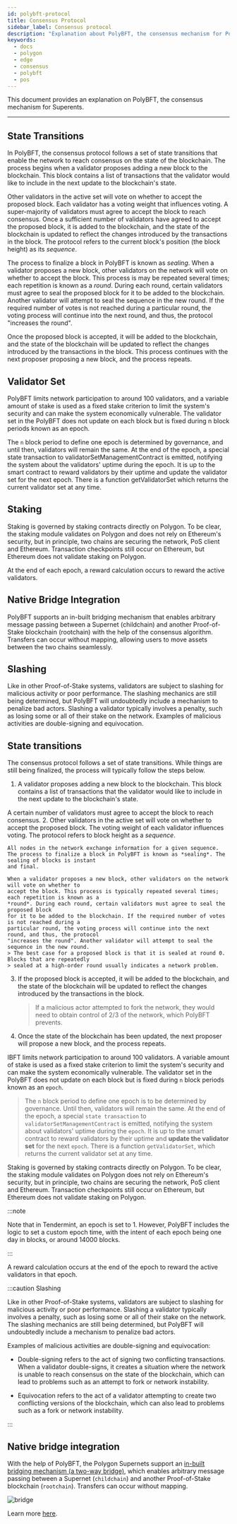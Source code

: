 ```yaml
---
id: polybft-protocol
title: Consensus Protocol
sidebar_label: Consensus protocol
description: "Explanation about PolyBFT, the consensus mechanism for Polygon Edge."
keywords:
  - docs
  - polygon
  - edge
  - consensus
  - polybft
  - pos
---
```


This document provides an explanation on PolyBFT, the consensus mechanism for Superents.

---

## State Transitions

In PolyBFT, the consensus protocol follows a set of state transitions that enable the network to reach consensus on the state of the blockchain. The process begins when a validator proposes adding a new block to the blockchain. This block contains a list of transactions that the validator would like to include in the next update to the blockchain's state.

Other validators in the active set will vote on whether to accept the proposed block. Each validator has a voting weight that influences voting. A super-majority of validators must agree to accept the block to reach consensus. Once a sufficient number of validators have agreed to accept the proposed block, it is added to the blockchain, and the state of the blockchain is updated to reflect the changes introduced by the transactions in the block. The protocol refers to the current block's position (the block height) as its *sequence*.

The process to finalize a block in PolyBFT is known as *sealing*. When a validator proposes a new block, other validators on the network will vote on whether to accept the block. This process is may be repeated several times; each repetition is known as a *round*. During each round, certain validators must agree to seal the proposed block for it to be added to the blockchain. Another validator will attempt to seal the sequence in the new round. If the required number of votes is not reached during a particular round, the voting process will continue into the next round, and thus, the protocol "increases the round".

Once the proposed block is accepted, it will be added to the blockchain, and the state of the blockchain will be updated to reflect the changes introduced by the transactions in the block. This process continues with the next proposer proposing a new block, and the process repeats.

## Validator Set

PolyBFT limits network participation to around 100 validators, and a variable amount of stake is used as a fixed stake criterion to limit the system's security and can make the system economically vulnerable. The validator set in the PolyBFT does not update on each block but is fixed during n block periods known as an epoch.

The `n` block period to define one epoch is determined by governance, and until then, validators will remain the same. At the end of the epoch, a special state transaction to validatorSetManagementContract is emitted, notifying the system about the validators' uptime during the epoch. It is up to the smart contract to reward validators by their uptime and update the validator set for the next epoch. There is a function getValidatorSet which returns the current validator set at any time.

## Staking

Staking is governed by staking contracts directly on Polygon. To be clear, the staking module validates on Polygon and does not rely on Ethereum's security, but in principle, two chains are securing the network, PoS client and Ethereum. Transaction checkpoints still occur on Ethereum, but Ethereum does not validate staking on Polygon.

At the end of each epoch, a reward calculation occurs to reward the active validators.

## Native Bridge Integration

PolyBFT supports an in-built bridging mechanism that enables arbitrary message passing between a Supernet (childchain) and another Proof-of-Stake blockchain (rootchain) with the help of the consensus algorithm. Transfers can occur without mapping, allowing users to move assets between the two chains seamlessly.

## Slashing

Like in other Proof-of-Stake systems, validators are subject to slashing for malicious activity or poor performance. The slashing mechanics are still being determined, but PolyBFT will undoubtedly include a mechanism to penalize bad actors. Slashing a validator typically involves a penalty, such as losing some or all of their stake on the network. Examples of malicious activities are double-signing and equivocation.

## State transitions

The consensus protocol follows a set of state transitions. While things are still being finalized, the
process will typically follow the steps below.

1. A validator proposes adding a new block to the blockchain. This block contains a list of transactions
   that the validator would like to include in the next update to the blockchain's state.

A
   certain number of validators must agree to accept the block to reach consensus. 2. Other validators in the active set will vote on whether to accept the proposed block. The voting weight of
   each validator influences voting. The protocol refers to block height as a *sequence*.

    All nodes in the network exchange information for a given sequence. The process to finalize a block in PolyBFT is known as *sealing*. The sealing of blocks is instant
    and final.

    When a validator proposes a new block, other validators on the network will vote on whether to
    accept the block. This process is typically repeated several times; each repetition is known as a
    *round*. During each round, certain validators must agree to seal the proposed block
    for it to be added to the blockchain. If the required number of votes is not reached during a
    particular round, the voting process will continue into the next round, and thus, the protocol
    "increases the round". Another validator will attempt to seal the sequence in the new round.
    > The best case for a proposed block is that it is sealed at round 0. Blocks that are repeatedly
    > sealed at a high-order round usually indicates a network problem.

3. If the proposed block is accepted, it will be added to the blockchain, and the state of the blockchain
   will be updated to reflect the changes introduced by the transactions in the block.
   > If a malicious actor attempted to fork the network, they would need to obtain control of 2/3 of
   > the network, which PolyBFT prevents.

4. Once the state of the blockchain has been updated, the next proposer will propose a new block, and
   the process repeats.

IBFT limits network participation to around 100 validators. A variable amount of stake is used as a fixed
stake criterion to limit the system's security and can make the system economically vulnerable. The
validator set in the PolyBFT does not update on each block but is fixed during  `n` block periods known as
an `epoch`.

> The `n` block period to define one epoch is to be determined by governance. Until then, validators will
> remain the same. At the end of the epoch, a special `state transaction` to `validatorSetManagementContract`
> is emitted, notifying the system about validators' uptime during the `epoch`. It is up to the smart contract
> to reward validators by their uptime and **update the validator set** for the next `epoch`. There is a
> function `getValidatorSet`, which returns the current validator set at any time.

Staking is governed by staking contracts directly on Polygon. To be clear, the staking module validates on
Polygon does not rely on Ethereum's security, but in principle, two chains are securing the network, PoS
client and Ethereum. Transaction checkpoints still occur on Ethereum, but Ethereum does not validate staking
on Polygon.

:::note

Note that in Tendermint, an epoch is set to 1. However, PolyBFT includes the logic to set a custom
epoch time, with the intent of each epoch being one day in blocks, or around 14000 blocks.

:::

A reward calculation occurs at the end of the epoch to reward the active validators in that epoch.

:::caution Slashing

Like in other Proof-of-Stake systems, validators are subject to slashing for malicious activity or
poor performance. Slashing a validator typically involves a penalty, such
as losing some or all of their stake on the network. The slashing mechanics are still being determined, but PolyBFT will undoubtedly
include a mechanism to penalize bad actors.

Examples of malicious activities are double-signing and equivocation:

- Double-signing refers to the act of signing two conflicting transactions. When a validator double-signs,
  it creates a situation where the network is unable to reach consensus on the state of the blockchain,
  which can lead to problems such as an attempt to fork or network instability.

- Equivocation refers to the act of a validator attempting to create two conflicting versions of the
  blockchain, which can also lead to problems such as a fork or network instability.

:::

## Native bridge integration

With the help of PolyBFT, the Polygon Supernets support an
[in-built bridging mechanism (a two-way bridge)](/supernets/design/bridge/overview.md),
which enables arbitrary message passing between a Supernet (`childchain`) and another Proof-of-Stake
blockchain (`rootchain`). Transfers can occur without mapping.

![bridge](/img/supernets/contracts-bridge.excalidraw.png)

Learn more [here](/supernets/design/bridge/overview.md).
